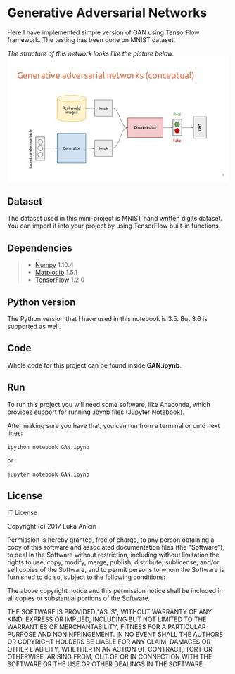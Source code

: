 # Generative Adversarial Networks

Here I have implemented simple version of GAN using TensorFlow framework. The testing has been done on  MNIST dataset.

*The structure of this network looks like the picture below.*
![](gan.jpg)


## Dataset

The dataset used in this mini-project is MNIST hand written digits dataset. You can import it into your project by using TensorFlow built-in functions.

## Dependencies

> *  [Numpy](http://www.numpy.org) 1.10.4
> *  [Matplotlib](https://matplotlib.org) 1.5.1
> *  [TensorFlow](https://www.tensorflow.org) 1.2.0


## Python version

The Python version that I have used in this notebook is 3.5. But 3.6 is supported as well.


## Code

Whole code for this project can be found inside **GAN.ipynb**.

## Run

To run this project you will need some software, like Anaconda, which provides support for running .ipynb files (Jupyter Notebook).

After making sure you have that, you can run from a terminal or cmd next lines:


`ipython notebook GAN.ipynb`

or

`jupyter notebook GAN.ipynb`


## License

IT License

Copyright (c) 2017 Luka Anicin

Permission is hereby granted, free of charge, to any person obtaining a copy
of this software and associated documentation files (the "Software"), to deal
in the Software without restriction, including without limitation the rights
to use, copy, modify, merge, publish, distribute, sublicense, and/or sell
copies of the Software, and to permit persons to whom the Software is
furnished to do so, subject to the following conditions:

The above copyright notice and this permission notice shall be included in all
copies or substantial portions of the Software.

THE SOFTWARE IS PROVIDED "AS IS", WITHOUT WARRANTY OF ANY KIND, EXPRESS OR
IMPLIED, INCLUDING BUT NOT LIMITED TO THE WARRANTIES OF MERCHANTABILITY,
FITNESS FOR A PARTICULAR PURPOSE AND NONINFRINGEMENT. IN NO EVENT SHALL THE
AUTHORS OR COPYRIGHT HOLDERS BE LIABLE FOR ANY CLAIM, DAMAGES OR OTHER
LIABILITY, WHETHER IN AN ACTION OF CONTRACT, TORT OR OTHERWISE, ARISING FROM,
OUT OF OR IN CONNECTION WITH THE SOFTWARE OR THE USE OR OTHER DEALINGS IN THE
SOFTWARE.
